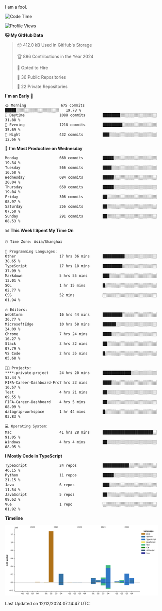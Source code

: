 I am a fool.

<!--START_SECTION:waka-->
![Code Time](http://img.shields.io/badge/Code%20Time-2%2C246%20hrs%2035%20mins-blue)

![Profile Views](http://img.shields.io/badge/Profile%20Views-4-blue)

**🐱 My GitHub Data** 

> 📦 412.0 kB Used in GitHub's Storage 
 > 
> 🏆 886 Contributions in the Year 2024
 > 
> 💼 Opted to Hire
 > 
> 📜 36 Public Repositories 
 > 
> 🔑 22 Private Repositories 
 > 
**I'm an Early 🐤** 

```text
🌞 Morning                675 commits         █████░░░░░░░░░░░░░░░░░░░░   19.78 % 
🌆 Daytime                1088 commits        ████████░░░░░░░░░░░░░░░░░   31.88 % 
🌃 Evening                1218 commits        █████████░░░░░░░░░░░░░░░░   35.69 % 
🌙 Night                  432 commits         ███░░░░░░░░░░░░░░░░░░░░░░   12.66 % 
```
📅 **I'm Most Productive on Wednesday** 

```text
Monday                   660 commits         █████░░░░░░░░░░░░░░░░░░░░   19.34 % 
Tuesday                  566 commits         ████░░░░░░░░░░░░░░░░░░░░░   16.58 % 
Wednesday                684 commits         █████░░░░░░░░░░░░░░░░░░░░   20.04 % 
Thursday                 650 commits         █████░░░░░░░░░░░░░░░░░░░░   19.04 % 
Friday                   306 commits         ██░░░░░░░░░░░░░░░░░░░░░░░   08.97 % 
Saturday                 256 commits         ██░░░░░░░░░░░░░░░░░░░░░░░   07.50 % 
Sunday                   291 commits         ██░░░░░░░░░░░░░░░░░░░░░░░   08.53 % 
```


📊 **This Week I Spent My Time On** 

```text
🕑︎ Time Zone: Asia/Shanghai

💬 Programming Languages: 
Other                    17 hrs 36 mins      ██████████░░░░░░░░░░░░░░░   38.65 % 
TypeScript               17 hrs 18 mins      █████████░░░░░░░░░░░░░░░░   37.99 % 
Markdown                 5 hrs 55 mins       ███░░░░░░░░░░░░░░░░░░░░░░   13.01 % 
SQL                      1 hr 15 mins        █░░░░░░░░░░░░░░░░░░░░░░░░   02.77 % 
CSS                      52 mins             ░░░░░░░░░░░░░░░░░░░░░░░░░   01.94 % 

🔥 Editors: 
WebStorm                 16 hrs 44 mins      █████████░░░░░░░░░░░░░░░░   36.77 % 
MicrosoftEdge            10 hrs 58 mins      ██████░░░░░░░░░░░░░░░░░░░   24.09 % 
Chrome                   7 hrs 24 mins       ████░░░░░░░░░░░░░░░░░░░░░   16.27 % 
Slack                    3 hrs 32 mins       ██░░░░░░░░░░░░░░░░░░░░░░░   07.79 % 
VS Code                  2 hrs 35 mins       █░░░░░░░░░░░░░░░░░░░░░░░░   05.68 % 

🐱‍💻 Projects: 
****-private-project     24 hrs 20 mins      █████████████░░░░░░░░░░░░   53.44 % 
FIFA-Career-Dashboard-Fro7 hrs 33 mins       ████░░░░░░░░░░░░░░░░░░░░░   16.57 % 
Test                     4 hrs 21 mins       ██░░░░░░░░░░░░░░░░░░░░░░░   09.55 % 
FIFA-Career-Dashboard    4 hrs 5 mins        ██░░░░░░░░░░░░░░░░░░░░░░░   08.99 % 
datagrip-workspace       1 hr 44 mins        █░░░░░░░░░░░░░░░░░░░░░░░░   03.83 % 

💻 Operating System: 
Mac                      41 hrs 28 mins      ███████████████████████░░   91.05 % 
Windows                  4 hrs 4 mins        ██░░░░░░░░░░░░░░░░░░░░░░░   08.95 % 
```

**I Mostly Code in TypeScript** 

```text
TypeScript               24 repos            ████████████░░░░░░░░░░░░░   46.15 % 
Python                   11 repos            █████░░░░░░░░░░░░░░░░░░░░   21.15 % 
Java                     6 repos             ███░░░░░░░░░░░░░░░░░░░░░░   11.54 % 
JavaScript               5 repos             ██░░░░░░░░░░░░░░░░░░░░░░░   09.62 % 
Vue                      1 repo              ░░░░░░░░░░░░░░░░░░░░░░░░░   01.92 % 
```



**Timeline**

![Lines of Code chart](https://raw.githubusercontent.com/VeejaLiu/VeejaLiu/master/assets/bar_graph.png)


 Last Updated on 12/12/2024 07:14:47 UTC
<!--END_SECTION:waka-->
